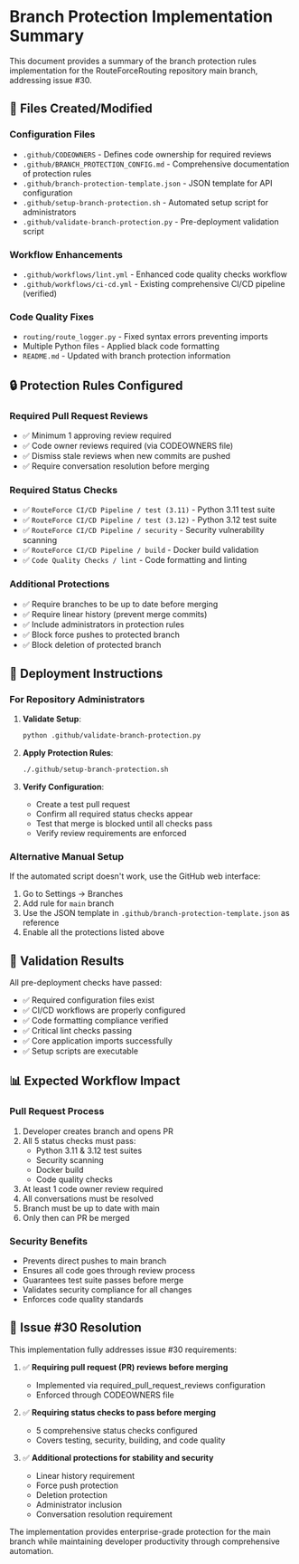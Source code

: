 # Branch Protection Implementation Summary

This document provides a summary of the branch protection rules implementation for the RouteForceRouting repository main branch, addressing issue #30.

## 📁 Files Created/Modified

### Configuration Files
- `.github/CODEOWNERS` - Defines code ownership for required reviews
- `.github/BRANCH_PROTECTION_CONFIG.md` - Comprehensive documentation of protection rules
- `.github/branch-protection-template.json` - JSON template for API configuration
- `.github/setup-branch-protection.sh` - Automated setup script for administrators
- `.github/validate-branch-protection.py` - Pre-deployment validation script

### Workflow Enhancements
- `.github/workflows/lint.yml` - Enhanced code quality checks workflow
- `.github/workflows/ci-cd.yml` - Existing comprehensive CI/CD pipeline (verified)

### Code Quality Fixes
- `routing/route_logger.py` - Fixed syntax errors preventing imports
- Multiple Python files - Applied black code formatting
- `README.md` - Updated with branch protection information

## 🔒 Protection Rules Configured

### Required Pull Request Reviews
- ✅ Minimum 1 approving review required
- ✅ Code owner reviews required (via CODEOWNERS file)
- ✅ Dismiss stale reviews when new commits are pushed
- ✅ Require conversation resolution before merging

### Required Status Checks
- ✅ `RouteForce CI/CD Pipeline / test (3.11)` - Python 3.11 test suite
- ✅ `RouteForce CI/CD Pipeline / test (3.12)` - Python 3.12 test suite  
- ✅ `RouteForce CI/CD Pipeline / security` - Security vulnerability scanning
- ✅ `RouteForce CI/CD Pipeline / build` - Docker build validation
- ✅ `Code Quality Checks / lint` - Code formatting and linting

### Additional Protections
- ✅ Require branches to be up to date before merging
- ✅ Require linear history (prevent merge commits)
- ✅ Include administrators in protection rules
- ✅ Block force pushes to protected branch
- ✅ Block deletion of protected branch

## 🚀 Deployment Instructions

### For Repository Administrators

1. **Validate Setup**:
   ```bash
   python .github/validate-branch-protection.py
   ```

2. **Apply Protection Rules**:
   ```bash
   ./.github/setup-branch-protection.sh
   ```

3. **Verify Configuration**:
   - Create a test pull request
   - Confirm all required status checks appear
   - Test that merge is blocked until all checks pass
   - Verify review requirements are enforced

### Alternative Manual Setup
If the automated script doesn't work, use the GitHub web interface:
1. Go to Settings → Branches
2. Add rule for `main` branch
3. Use the JSON template in `.github/branch-protection-template.json` as reference
4. Enable all the protections listed above

## 🧪 Validation Results

All pre-deployment checks have passed:
- ✅ Required configuration files exist
- ✅ CI/CD workflows are properly configured
- ✅ Code formatting compliance verified
- ✅ Critical lint checks passing
- ✅ Core application imports successfully
- ✅ Setup scripts are executable

## 📊 Expected Workflow Impact

### Pull Request Process
1. Developer creates branch and opens PR
2. All 5 status checks must pass:
   - Python 3.11 & 3.12 test suites
   - Security scanning
   - Docker build
   - Code quality checks
3. At least 1 code owner review required
4. All conversations must be resolved
5. Branch must be up to date with main
6. Only then can PR be merged

### Security Benefits
- Prevents direct pushes to main branch
- Ensures all code goes through review process
- Guarantees test suite passes before merge
- Validates security compliance for all changes
- Enforces code quality standards

## 🎯 Issue #30 Resolution

This implementation fully addresses issue #30 requirements:

1. ✅ **Requiring pull request (PR) reviews before merging**
   - Implemented via required_pull_request_reviews configuration
   - Enforced through CODEOWNERS file

2. ✅ **Requiring status checks to pass before merging**
   - 5 comprehensive status checks configured
   - Covers testing, security, building, and code quality

3. ✅ **Additional protections for stability and security**
   - Linear history requirement
   - Force push protection
   - Deletion protection
   - Administrator inclusion
   - Conversation resolution requirement

The implementation provides enterprise-grade protection for the main branch while maintaining developer productivity through comprehensive automation.